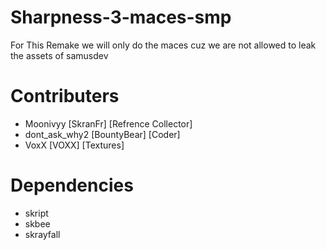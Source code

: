 # Sharpness-3-maces-smp
For This Remake we will only do the maces cuz we are not allowed to leak the assets of samusdev

# Contributers
- Moonivyy [SkranFr] [Refrence Collector]
- dont_ask_why2 [BountyBear] [Coder]
- VoxX [VOXX] [Textures]

# Dependencies
- skript
- skbee
- skrayfall
